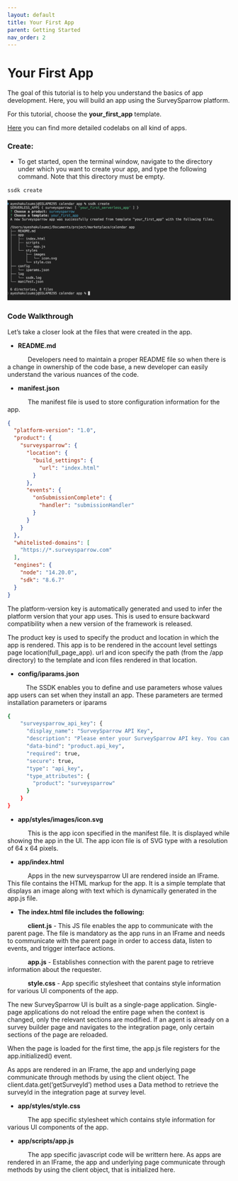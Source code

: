 ```yaml
---
layout: default
title: Your First App
parent: Getting Started
nav_order: 2
---
```


# Your First App

The goal of this tutorial is to help you understand the basics of app development. Here, you will build an app using the SurveySparrow platform.

For this tutorial, choose the **your_first_app** template.

[Here](https://surveysparrow.dev/tutorials) you can find more detailed codelabs on all kind of apps.

### **Create:**

- To get started, open the terminal window, navigate to the directory under which you want to create your app, and type the following command. Note that this directory must be empty.

```bash
ssdk create
```

![image-3](../../assets/image3.png)

### **Code Walkthrough**

Let’s take a closer look at the files that were created in the app.

- **README.md**

&emsp;&emsp;&emsp; Developers need to maintain a proper README file so when there is a change in ownership of the code base, a new developer can easily understand the various nuances of the code.

- **manifest.json**

&emsp;&emsp;&emsp; The manifest file is used to store configuration information for the app.

```json
{
  "platform-version": "1.0",
  "product": {
    "surveysparrow": {
      "location": {
        "build_settings": {
          "url": "index.html"
        }
      },
      "events": {
        "onSubmissionComplete": {
          "handler": "submissionHandler"
        }
      }
    }
  },
  "whitelisted-domains": [
    "https://*.surveysparrow.com"
  ],
  "engines": {
    "node": "14.20.0",
    "sdk": "8.6.7"
  }
}
```

The platform-version key is automatically generated and used to infer the platform version that your app uses. This is used to ensure backward compatibility when a new version of the framework is released.

The product key is used to specify the product and location in which the app is rendered. This app is to be rendered in the account level settings page location(full_page_app). url and icon specify the path (from the /app directory) to the template and icon files rendered in that location.

- **config/iparams.json**

&emsp;&emsp;&emsp;The SSDK enables you to define and use parameters whose values app users can set when they install an app. These parameters are termed installation parameters or iparams

```bash
{
    "surveysparrow_api_key": {
      "display_name": "SurveySparrow API Key",
      "description": "Please enter your SurveySparrow API key. You can find it in the profile section page.",
      "data-bind": "product.api_key",
      "required": true,
      "secure": true,
      "type": "api_key",
      "type_attributes": {
        "product": "surveysparrow"
      }
    }
}
```

- **app/styles/images/icon.svg**

&emsp;&emsp;&emsp; This is the app icon specified in the manifest file. It is displayed while showing the app in the UI. The app icon file is of SVG type with a resolution of 64 x 64 pixels.

- **app/index.html**

&emsp;&emsp;&emsp; Apps in the new surveysparrow UI are rendered inside an IFrame. This file contains the HTML markup for the app. It is a simple template that displays an image along with text which is dynamically generated in the app.js file.

- **The index.html file includes the following:**

&emsp;&emsp;&emsp; **client.js** - This JS file enables the app to communicate with the parent page. The file is mandatory as the app runs in an IFrame and needs to communicate with the parent page in order to access data, listen to events, and trigger interface actions.

&emsp;&emsp;&emsp; **app.js** - Establishes connection with the parent page to retrieve information about the requester.

&emsp;&emsp;&emsp; **style.css** - App specific stylesheet that contains style information for various UI components of the app.

The new SurveySparrow UI is built as a single-page application. Single-page applications do not reload the entire page when the context is changed, only the relevant sections are modified. If an agent is already on a survey builder page and navigates to the integration page, only certain sections of the page are reloaded.

When the page is loaded for the first time, the app.js file registers for the app.initialized() event.

As apps are rendered in an IFrame, the app and underlying page communicate through methods by using the client object. The client.data.get(‘getSurveyId’) method uses a Data method to retrieve the surveyId in the integration page at survey level.

- **app/styles/style.css**

&emsp;&emsp;&emsp; The app specific stylesheet which contains style information for various UI components of the app.

- **app/scripts/app.js**

&emsp;&emsp;&emsp; The app specific javascript code will be writtern here. As apps are rendered in an IFrame, the app and underlying page communicate through methods by using the client object, that is initialized here.


